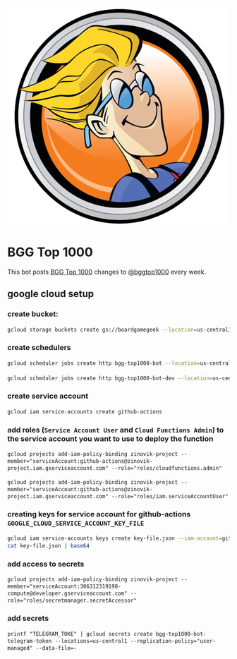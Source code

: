 ![logo](./avatar/bggtop1000.png)

# BGG Top 1000

This bot posts [BGG Top 1000](https://boardgamegeek.com/browse/boardgame) changes to [@bggtop1000](https://t.me/bggtop1000) every week.

## google cloud setup

### create bucket:

```bash
gcloud storage buckets create gs://boardgamegeek --location=us-central1
```

### create schedulers

```bash
gcloud scheduler jobs create http bgg-top1000-bot --location=us-central1 --schedule="0 9 * * 6" --uri="https://us-central1-zinovik-project.cloudfunctions.net/bgg-top1000-bot?channelId=@bggtop1000&isDevMode=off" --oidc-service-account-email=zinovik-project@appspot.gserviceaccount.com --http-method=get --oidc-token-audience="https://us-central1-zinovik-project.cloudfunctions.net/bgg-top1000-bot"

gcloud scheduler jobs create http bgg-top1000-bot-dev --location=us-central1 --schedule="0 15 * * 5" --uri="https://us-central1-zinovik-project.cloudfunctions.net/bgg-top1000-bot?channelId=446618160&isDevMode=on" --oidc-service-account-email=zinovik-project@appspot.gserviceaccount.com --http-method=get --oidc-token-audience="https://us-central1-zinovik-project.cloudfunctions.net/bgg-top1000-bot"
```

### create service account

```bash
gcloud iam service-accounts create github-actions
```

### add roles (`Service Account User` and `Cloud Functions Admin`) to the service account you want to use to deploy the function

```
gcloud projects add-iam-policy-binding zinovik-project --member="serviceAccount:github-actions@zinovik-project.iam.gserviceaccount.com" --role="roles/cloudfunctions.admin"

gcloud projects add-iam-policy-binding zinovik-project --member="serviceAccount:github-actions@zinovik-project.iam.gserviceaccount.com" --role="roles/iam.serviceAccountUser"
```

### creating keys for service account for github-actions `GOOGLE_CLOUD_SERVICE_ACCOUNT_KEY_FILE`

```bash
gcloud iam service-accounts keys create key-file.json --iam-account=github-actions@appspot.gserviceaccount.com
cat key-file.json | base64
```

### add access to secrets

```
gcloud projects add-iam-policy-binding zinovik-project --member="serviceAccount:306312319198-compute@developer.gserviceaccount.com" --role="roles/secretmanager.secretAccessor"
```

### add secrets

```
printf "TELEGRAM_TOKE" | gcloud secrets create bgg-top1000-bot-telegram-token --locations=us-central1 --replication-policy="user-managed" --data-file=-
```
